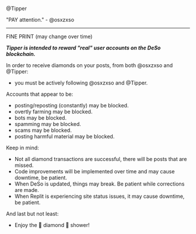 @Tipper

"PAY attention." - @osxzxso

-----

FINE PRINT (may change over time)

<b><em>Tipper is intended to reward "real" user accounts on the DeSo blockchain.</em></b>

In order to receive diamonds on your posts, from both @osxzxso and @Tipper:
- you must be actively following @osxzxso and @Tipper.

Accounts that appear to be:
- posting/reposting (constantly) may be blocked.
- overtly farming may be blocked.
- bots may be blocked.
- spamming may be blocked.
- scams may be blocked.
- posting harmful material may be blocked.

Keep in mind:
- Not all diamond transactions are successful, there will be posts that are missed.
- Code improvements will be implemented over time and may cause downtime, be patient.
- When DeSo is updated, things may break. Be patient while corrections are made.
- When Replit is experiencing site status issues, it may cause downtime, be patient.

And last but not least:
- Enjoy the 💎 diamond 💎 shower!
